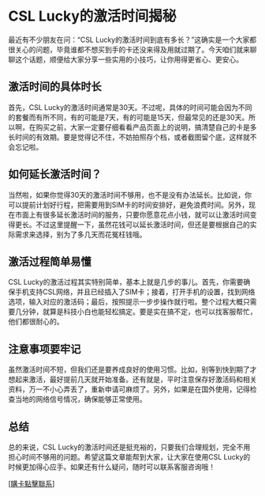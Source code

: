 # CSL Lucky的激活时间揭秘

最近有不少朋友在问：“CSL Lucky的激活时间到底有多长？”这确实是一个大家都很关心的问题，毕竟谁都不想买到手的卡还没来得及用就过期了。今天咱们就来聊聊这个话题，顺便给大家分享一些实用的小技巧，让你用得更省心、更安心。

## 激活时间的具体时长

首先，CSL Lucky的激活时间通常是30天。不过呢，具体的时间可能会因为不同的套餐而有所不同，有的可能是7天，有的可能是15天，但最常见的还是30天。所以啊，在购买之前，大家一定要仔细看看产品页面上的说明，搞清楚自己的卡是多长时间的有效期。要是觉得记不住，不妨拍照存个档，或者截图留个底，这样就不会忘记啦。

## 如何延长激活时间？

当然啦，如果你觉得30天的激活时间不够用，也不是没有办法延长。比如说，你可以提前计划好行程，把需要用到SIM卡的时间安排好，避免浪费时间。另外，现在市面上有很多延长激活时间的服务，只要你愿意花点小钱，就可以让激活时间变得更长。不过这里提醒一下，虽然花钱可以延长激活时间，但还是要根据自己的实际需求来选择，别为了多几天而花冤枉钱哦。

## 激活过程简单易懂

CSL Lucky的激活过程其实特别简单，基本上就是几步的事儿。首先，你需要确保手机支持CSL网络，并且已经插入了SIM卡；接着，打开手机的设置，找到网络选项，输入对应的激活码；最后，按照提示一步步操作就行啦。整个过程大概只需要几分钟，就算是科技小白也能轻松搞定。要是实在搞不定，也可以找客服帮忙，他们都很耐心的。

## 注意事项要牢记

虽然激活时间不短，但我们还是要养成良好的使用习惯。比如，别等到快到期了才想起来激活，最好提前几天就开始准备。还有就是，平时注意保存好激活码和相关资料，万一不小心弄丢了，重新申请可麻烦了。另外，如果是在国外使用，记得检查当地的网络信号情况，确保能够正常使用。

## 总结

总的来说，CSL Lucky的激活时间还是挺充裕的，只要我们合理规划，完全不用担心时间不够用的问题。希望这篇文章能帮到大家，让大家在使用CSL Lucky的时候更加得心应手。如果还有什么疑问，随时可以联系客服咨询哦！

[[購卡點擊聯系](https://t.me/s/esim1088)]